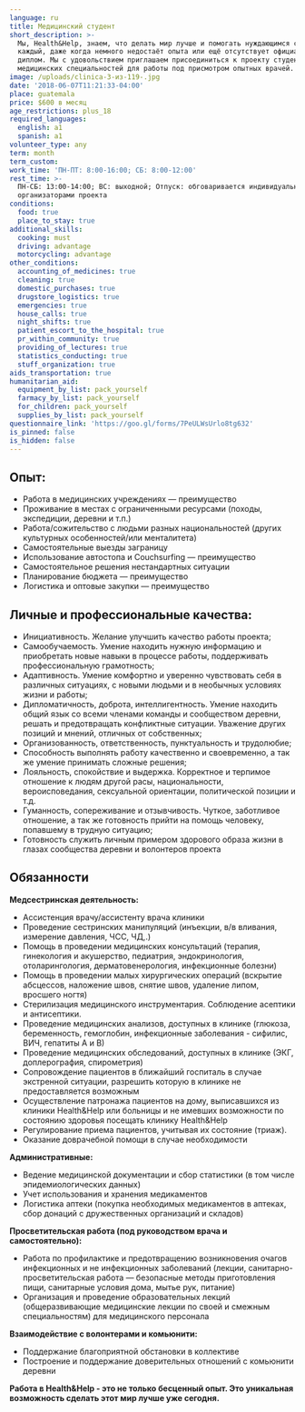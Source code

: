 ```yaml
---
language: ru
title: Медицинский студент
short_description: >-
  Мы, Health&Help, знаем, что делать мир лучше и помогать нуждающимся способен
  каждый, даже когда немного недостаёт опыта или ещё отсутствует официальный
  диплом. Мы с удовольствием приглашаем присоединиться к проекту студентов
  медицинских специальностей для работы под присмотром опытных врачей.
image: /uploads/clinica-3-из-119-.jpg
date: '2018-06-07T11:21:33-04:00'
place: guatemala
price: $600 в месяц
age_restrictions: plus_18
required_languages:
  english: a1
  spanish: a1
volunteer_type: any
term: month
term_custom:
work_time: 'ПН-ПТ: 8:00-16:00; СБ: 8:00-12:00'
rest_time: >-
  ПН-СБ: 13:00-14:00; ВС: выходной; Отпуск: обговаривается индивидуально с
  организаторами проекта
conditions:
  food: true
  place_to_stay: true
additional_skills:
  cooking: must
  driving: advantage
  motorcycling: advantage
other_conditions:
  accounting_of_medicines: true
  cleaning: true
  domestic_purchases: true
  drugstore_logistics: true
  emergencies: true
  house_calls: true
  night_shifts: true
  patient_escort_to_the_hospital: true
  pr_within_community: true
  providing_of_lectures: true
  statistics_conducting: true
  stuff_organization: true
aids_transportation: true
humanitarian_aid:
  equipment_by_list: pack_yourself
  farmacy_by_list: pack_yourself
  for_children: pack_yourself
  supplies_by_list: pack_yourself
questionnaire_link: 'https://goo.gl/forms/7PeULWsUrlo8tg632'
is_pinned: false
is_hidden: false
---
```

## Опыт:

* Работа в медицинских учреждениях — преимущество
* Проживание в местах с ограниченными ресурсами (походы, экспедиции, деревни и т.п.)
* Работа/сожительство с людьми разных национальностей (других культурных особенностей/или менталитета)
* Самостоятельные выезды заграницу
* Использование автостопа и Couchsurfing — преимущество
* Самостоятельное решения нестандартных ситуации
* Планирование бюджета — преимущество
* Логистика и оптовые закупки — преимущество

## Личные и профессиональные качества:

* Инициативность. Желание улучшить качество работы проекта;
* Самообучаемость. Умение находить нужную информацию и приобретать новые навыки в процессе работы, поддерживать профессиональную грамотность;
* Адаптивность. Умение комфортно и уверенно чувствовать себя в различных ситуациях, с новыми людьми и в необычных условиях жизни и работы;
* Дипломатичность, доброта, интеллигентность. Умение находить общий язык со всеми членами команды и сообществом деревни, решать и предотвращать конфликтные ситуации. Уважение других позиций и мнений, отличных от собственных;
* Организованность, ответственность, пунктуальность и трудолюбие;
* Способность выполнять работу качественно и своевременно, а так же умение принимать сложные решения;
* Лояльность, cпокойствие и выдержка. Корректное и терпимое отношение к людям другой расы, национальности, вероисповедания, сексуальной ориентации, политической позиции и т.д.
* Гуманность, сопереживание и отзывчивость. Чуткое, заботливое отношение, а так же готовность прийти на помощь человеку, попавшему в трудную ситуацию;
* Готовность служить личным примером здорового образа жизни в глазах сообщества деревни и волонтеров проекта

## Обязанности

**Медсестринская деятельность:**

* Ассистенция врачу/ассистенту врача клиники
* Проведение сестринских манипуляций (инъекции, в/в вливания, измерение давления, ЧСС, ЧД,.)
* Помощь в проведении медицинских консультаций (терапия, гинекология и акушерство, педиатрия, эндокринология, отоларингология, дерматовенерология, инфекционные болезни)
* Помощь в проведении малых хирургических операций (вскрытие абсцессов, наложение швов, снятие швов, удаление липом, вросшего ногтя)
* Стерилизация медицинского инструментария. Соблюдение асептики и антисептики.
* Проведение медицинских анализов, доступных в клинике (глюкоза, беременность, гемоглобин, инфекционные заболевания - сифилис, ВИЧ, гепатиты А и В)
* Проведение медицинских обследований, доступных в клинике (ЭКГ, доплерография, спирометрия)
* Сопровождение пациентов в ближайший госпиталь в случае экстренной ситуации, разрешить которую в клинике не предоставляется возможным
* Осуществление патронажа пациентов на дому, выписавшихся из клиники Health&Help или больницы и не имевших возможности по состоянию здоровья посещать клинику Health&Help
* Регулирование приема пациентов, учитывая их состояние (триаж).
* Оказание доврачебной помощи в случае необходимости

**Административные:**

* Ведение медицинской документации и сбор статистики (в том числе эпидемиологических данных)
* Учет использования и хранения медикаментов
* Логистика аптеки (покупка необходимых медикаментов в аптеках, сбор донаций с дружественных организаций и складов)

**Просветительская работа (под руководством врача и самостоятельно):**

* Работа по профилактике и предотвращению возникновения очагов инфекционных и не инфекционных заболеваний (лекции, санитарно-просветительская работа — безопасные методы приготовления пищи, санитарные условия дома, мытье рук, питание)
* Организация и проведение образовательных лекций (общеразвивающие медицинские лекции по своей и смежным специальностям) для медицинского персонала

**Взаимодействие с волонтерами и комьюнити:**

* Поддержание благоприятной обстановки в коллективе
* Построение и поддержание доверительных отношений с комьюнити деревни

**Работа в Health&Help - это не только бесценный опыт. Это уникальная возможность сделать этот мир лучше уже сегодня.**
